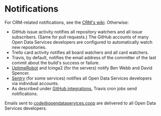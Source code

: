 # Notifications

For CRM-related notifications, see the [CRM's wiki](https://crm.open-contracting.org/projects/ocds/wiki/Alert_settings). Otherwise:

* GitHub issue activity notifies all repository watchers and all issue subscribers. (Same for pull requests.) The GitHub accounts of many Open Data Services developers are configured to automatically watch new repositories.
* Trello card activity notifies all board watchers and all card watchers.
* Travis, by default, notifies the email address of the committer of the last commit about the build's success or failure.
* [UptimeRobot](http://uptimerobot.com/) and Icinga2 (for the servers) notify Ben Webb and David Spencer.
* [Sentry](https://sentry.io/welcome/) (for some services) notifies all Open Data Services developers via individual accounts.
* As described under [GitHub integrations](../github/integrations), Travis cron jobs send notifications.

Emails sent to code@opendataservices.coop are delivered to all Open Data Services developers.

